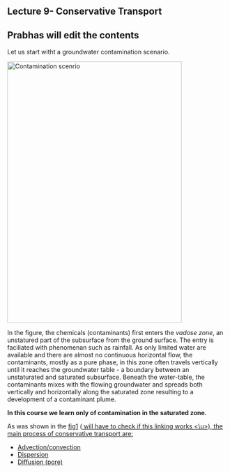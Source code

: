  ## Lecture 9-  Conservative Transport ##
 
 ## Prabhas will edit the contents

Let us start witht a groundwater contamination scenario.

<a href="fig1"></a><img src="images/T_f1.png" alt="Contamination scenrio" width="400" height="600">

In the figure, the chemicals (contaminants) first enters the _vadose zone_, an unstatured part of the subsurface from the ground surface. The entry is faciliated with phenomenan such as rainfall. As only limited water are available and there are almost no continuous horizontal flow, the contaminants, mostly as a pure phase,  in this zone often travels vertically until it reaches the groundwater table - a boundary between an unstaturated and saturated subsurface. Beneath the water-table, the contaminants mixes with the flowing groundwater and spreads both vertically and horizontally along the saturated zone resulting to a development of a contaminant plume.

**In this course we learn only of contamination in the saturated zone.**

As was shown in the [fig1](#fig1) (<u> will have to check if this linking works <\u>), the main process of conservative transport are:

- Advection/convection
- Dispersion
- Diffusion (pore)



